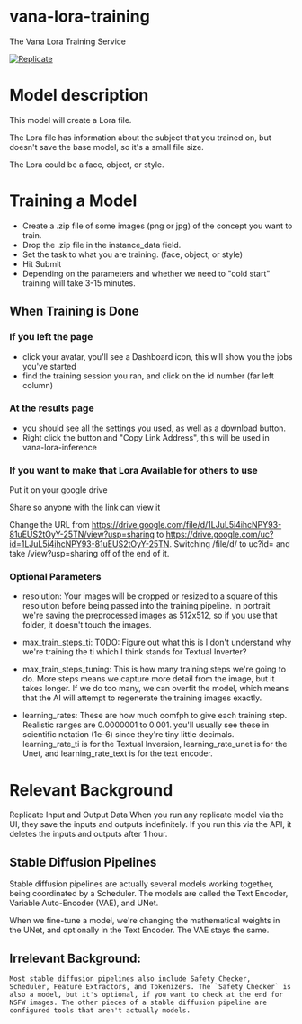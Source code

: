 # vana-lora-training
The Vana Lora Training Service

[![Replicate](https://replicate.com/replicate/lora/badge)](https://replicate.com/vana-com/vana-lora-training)

# Model description

This model will create a Lora file.

The Lora file has information about the subject that you trained on, but doesn't save the base model, so it's a small file size.

The Lora could be a face, object, or style.

# Training a Model

- Create a .zip file of some images (png or jpg) of the concept you want to train.
- Drop the .zip file in the instance_data field.
- Set the task to what you are training. (face, object, or style)
- Hit Submit
- Depending on the parameters and whether we need to "cold start" training will take 3-15 minutes.

## When Training is Done
### If you left the page
- click your avatar, you'll see a Dashboard icon, this will show you the jobs you've started
- find the training session you ran, and click on the id number (far left column)

### At the results page
- you should see all the settings you used, as well as a download button.
- Right click the button and "Copy Link Address", this will be used in vana-lora-inference

### If you want to make that Lora Available for others to use

Put it on your google drive

Share so anyone with the link can view it

Change the URL from https://drive.google.com/file/d/1LJuL5i4ihcNPY93-81uEUS2tOyY-25TN/view?usp=sharing to https://drive.google.com/uc?id=1LJuL5i4ihcNPY93-81uEUS2tOyY-25TN. Switching /file/d/ to uc?id= and take /view?usp=sharing off of the end of it.

### Optional Parameters

- resolution: Your images will be cropped or resized to a square of this resolution before being passed into the training pipeline. In portrait we're saving the preprocessed images as 512x512, so if you use that folder, it doesn't touch the images.
- max_train_steps_ti: TODO: Figure out what this is I don't understand why we're training the ti which I think stands for Textual Inverter?
- max_train_steps_tuning: This is how many training steps we're going to do. More steps means we capture more detail from the image, but it takes longer. If we do too many, we can overfit the model, which means that the AI will attempt to regenerate the training images exactly.

- learning_rates: These are how much oomfph to give each training step. Realistic ranges are 0.0000001 to 0.001. you'll usually see these in scientific notation (1e-6) since they're tiny little decimals. learning_rate_ti is for the Textual Inversion, learning_rate_unet is for the Unet, and learning_rate_text is for the text encoder.

# Relevant Background
Replicate Input and Output Data
When you run any replicate model via the UI, they save the inputs and outputs indefinitely. If you run this via the API, it deletes the inputs and outputs after 1 hour.

## Stable Diffusion Pipelines
Stable diffusion pipelines are actually several models working together, being coordinated by a Scheduler.
The models are called the Text Encoder, Variable Auto-Encoder (VAE), and UNet.

When we fine-tune a model, we're changing the mathematical weights in the UNet, and optionally in the Text Encoder. The VAE stays the same.

## Irrelevant Background: 
``` Most stable diffusion pipelines also include Safety Checker, Scheduler, Feature Extractors, and Tokenizers. The `Safety Checker` is also a model, but it's optional, if you want to check at the end for NSFW images. The other pieces of a stable diffusion pipeline are configured tools that aren't actually models. ```